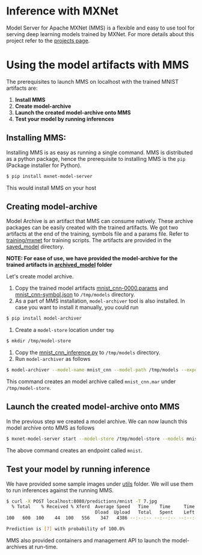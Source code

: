 # Inference with MXNet
Model Server for Apache MXNet (MMS) is a flexible and easy to use tool for serving deep learning models trained by MXNet.
For more details about this project refer to the [projects page](https://github.com/awslabs/mxnet-model-server).


# Using the model artifacts with MMS

The prerequisites to launch MMS on localhost with the trained MNIST artifacts are:

1. **Install MMS**
1. **Create model-archive**
1. **Launch the created model-archive onto MMS**
1. **Test your model by running inferences**

## Installing MMS:
Installing MMS is as easy as running a single command. MMS is distributed as a python package, hence the prerequisite 
to installing MMS is the `pip` (Package installer for Python).

```bash
$ pip install mxnet-model-server
```

This would install MMS on your host

## Creating model-archive
Model Archive is an artifact that MMS can consume natively. These archive packages can be easily created with the trained artifacts.
We got two artifacts at the end of the training, symbols file and a params file. Refer to [training/mxnet](../../training/mxnet) for training scripts.
The artifacts are provided in the [saved_model](../../training/mxnet/saved_model) directory.

**NOTE: For ease of use, we have provided the model-archive for the trained artifacts in [archived_model](archived_model) folder**

Let's create model archive.

1. Copy the trained model artifacts [mnist_cnn-0000.params](../../training/mxnet/saved_model/mnist_cnn-0000.params) 
and [mnist_cnn-symbol.json](../../training/mxnet/saved_model/mnist_cnn-symbol.json) to `/tmp/models` directory.
1. As a part of MMS installation, `model-archiver` tool is also installed. In case you want to install it manually, you could run
```bash
$ pip install model-archiver
```
1. Create a `model-store` location under `tmp`
```bash
$ mkdir /tmp/model-store
```
1. Copy the [mnist_cnn_inference.py](mnist_cnn_inference.py) to `/tmp/models` directory.
1. Run `model-archiver` as follows
```bash
$ model-archiver --model-name mnist_cnn --model-path /tmp/models --export-path /model-store --handler mnist_cnn_inference:handle -f
```
This command creates an model archive called `mnist_cnn.mar` under `/tmp/model-store`.

## Launch the created model-archive onto MMS

In the previous step we created a model archive. We can now launch this model archive onto MMS as follows

```bash
$ mxnet-model-server start --model-store /tmp/model-store --models mnist=mnist_cnn.mar 
``` 

The above command creates an endpoint called `mnist`.

## Test your model by running inference 
We have provided some sample images under [utils](utils) folder. We will use them to run inferences against the running MMS.

```bash
$ curl -X POST localhost:8080/predictions/mnist -T 7.jpg
  % Total    % Received % Xferd  Average Speed   Time    Time     Time  Current
                                 Dload  Upload   Total   Spent    Left  Speed
100   600  100    44  100   556    347   4386 --:--:-- --:--:-- --:--:--  4412

Prediction is [7] with probability of 100.0%
```

MMS also provided containers and management API to launch the model-archives at run-time.